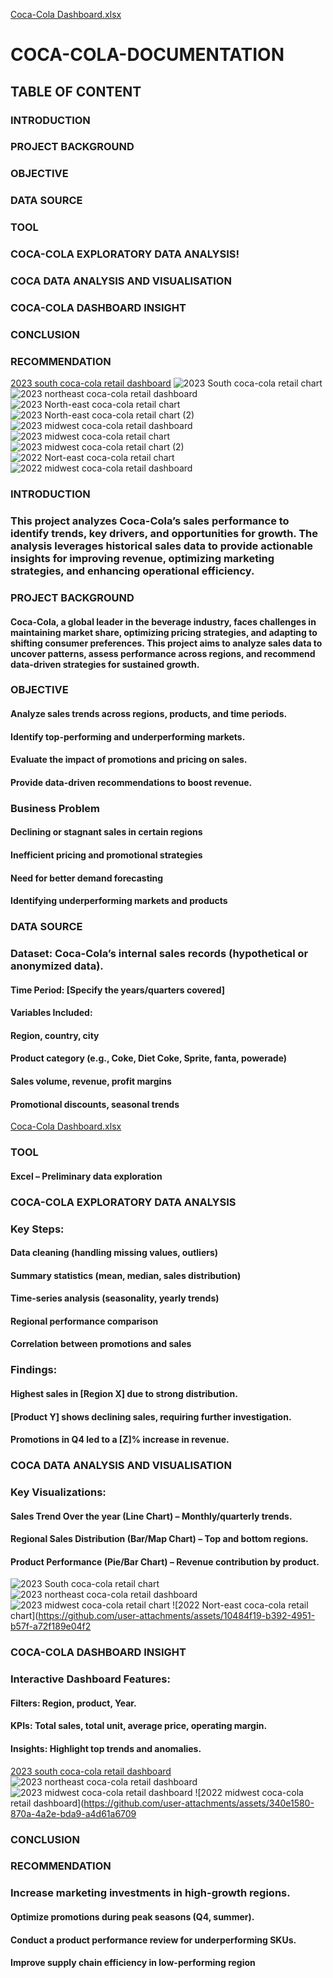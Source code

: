 [Coca-Cola Dashboard.xlsx](https://github.com/user-attachments/files/20122309/Coca-Cola.Dashboard.xlsx)
# COCA-COLA-DOCUMENTATION
## TABLE OF CONTENT
### INTRODUCTION
### PROJECT BACKGROUND
### OBJECTIVE
### DATA SOURCE 
### TOOL
### COCA-COLA EXPLORATORY DATA ANALYSIS!
### COCA DATA ANALYSIS AND VISUALISATION
###  COCA-COLA DASHBOARD INSIGHT
### CONCLUSION
### RECOMMENDATION
[2023 south coca-cola retail dashboard](https://github.com/user-attachments/assets/258933c5-9d70-4e60-b11a-1e6b2f18a83a)
![2023 South coca-cola retail chart](https://github.com/user-attachments/assets/0b00195d-c65f-49ac-a67a-6f02d27cc2ef)
![2023 northeast coca-cola retail dashboard](https://github.com/user-attachments/assets/d26f13d8-68da-4452-9cc9-dad247960304)
![2023 North-east coca-cola retail chart](https://github.com/user-attachments/assets/89dd1bbb-6146-4c2c-ae8c-11a313c28bea)
![2023 North-east coca-cola retail chart (2)](https://github.com/user-attachments/assets/166b7dd8-c56d-45e8-998c-cdce72ff0d81)
![2023 midwest coca-cola retail dashboard](https://github.com/user-attachments/assets/d7d95616-6e32-4057-b8bd-ef0408860244)
![2023 midwest coca-cola retail chart](https://github.com/user-attachments/assets/e1a01a14-862c-4bed-8521-7bb512c4723a)
![2023 midwest coca-cola retail chart (2)](https://github.com/user-attachments/assets/9e14a28a-f019-4b7c-99e1-3577f77dc9b4)
![2022 Nort-east coca-cola retail chart](https://github.com/user-attachments/assets/10484f19-b392-4951-b57f-a72f189e04f2)
![2022 midwest coca-cola retail dashboard](https://github.com/user-attachments/assets/340e1580-870a-4a2e-bda9-a4d61a6709)

### INTRODUCTION
### This project analyzes Coca-Cola’s sales performance to identify trends, key drivers, and opportunities for growth. The analysis leverages historical sales data to provide actionable insights for improving revenue, optimizing marketing strategies, and enhancing operational efficiency.
### PROJECT BACKGROUND
#### Coca-Cola, a global leader in the beverage industry, faces challenges in maintaining market share, optimizing pricing strategies, and adapting to shifting consumer preferences. This project aims to analyze sales data to uncover patterns, assess performance across regions, and recommend data-driven strategies for sustained growth.

### OBJECTIVE
#### Analyze sales trends across regions, products, and time periods.
#### Identify top-performing and underperforming markets.
#### Evaluate the impact of promotions and pricing on sales.
#### Provide data-driven recommendations to boost revenue.
### Business Problem
#### Declining or stagnant sales in certain regions
#### Inefficient pricing and promotional strategies
#### Need for better demand forecasting
#### Identifying underperforming markets and products

### DATA SOURCE 
### Dataset: Coca-Cola’s internal sales records (hypothetical or anonymized data).
#### Time Period: [Specify the years/quarters covered]
#### Variables Included:
#### Region, country, city
#### Product category (e.g., Coke, Diet Coke, Sprite, fanta, powerade)
#### Sales volume, revenue, profit margins
#### Promotional discounts, seasonal trends
[Coca-Cola Dashboard.xlsx](https://github.com/user-attachments/files/20122309/Coca-Cola.Dashboard.xlsx)

### TOOL
#### Excel – Preliminary data exploration

### COCA-COLA EXPLORATORY DATA ANALYSIS
### Key Steps:
#### Data cleaning (handling missing values, outliers)
#### Summary statistics (mean, median, sales distribution)
#### Time-series analysis (seasonality, yearly trends)
#### Regional performance comparison
#### Correlation between promotions and sales
### Findings:
#### Highest sales in [Region X] due to strong distribution.
#### [Product Y] shows declining sales, requiring further investigation.
#### Promotions in Q4 led to a [Z]% increase in revenue.

### COCA DATA ANALYSIS AND VISUALISATION
### Key Visualizations:
#### Sales Trend Over the year (Line Chart) – Monthly/quarterly trends.
#### Regional Sales Distribution (Bar/Map Chart) – Top and bottom regions.
#### Product Performance (Pie/Bar Chart) – Revenue contribution by product.
![2023 South coca-cola retail chart](https://github.com/user-attachments/assets/0b00195d-c65f-49ac-a67a-6f02d27cc2ef)
![2023 northeast coca-cola retail dashboard](https://github.com/user-attachments/assets/d26f13d8-68da-4452-9cc9-dad247960304)
![2023 midwest coca-cola retail chart](https://github.com/user-attachments/assets/e1a01a14-862c-4bed-8521-7bb512c4723a)
![2022 Nort-east coca-cola retail chart](https://github.com/user-attachments/assets/10484f19-b392-4951-b57f-a72f189e04f2

###  COCA-COLA DASHBOARD INSIGHT
### Interactive Dashboard Features:
#### Filters: Region, product, Year.
#### KPIs: Total sales, total unit, average price, operating margin.
#### Insights: Highlight top trends and anomalies.
[2023 south coca-cola retail dashboard](https://github.com/user-attachments/assets/258933c5-9d70-4e60-b11a-1e6b2f18a83a)
![2023 northeast coca-cola retail dashboard](https://github.com/user-attachments/assets/d26f13d8-68da-4452-9cc9-dad247960304)
![2023 midwest coca-cola retail dashboard](https://github.com/user-attachments/assets/d7d95616-6e32-4057-b8bd-ef0408860244)
![2022 midwest coca-cola retail dashboard](https://github.com/user-attachments/assets/340e1580-870a-4a2e-bda9-a4d61a6709
### CONCLUSION

### RECOMMENDATION
### Increase marketing investments in high-growth regions.
#### Optimize promotions during peak seasons (Q4, summer).
#### Conduct a product performance review for underperforming SKUs.
#### Improve supply chain efficiency in low-performing region
